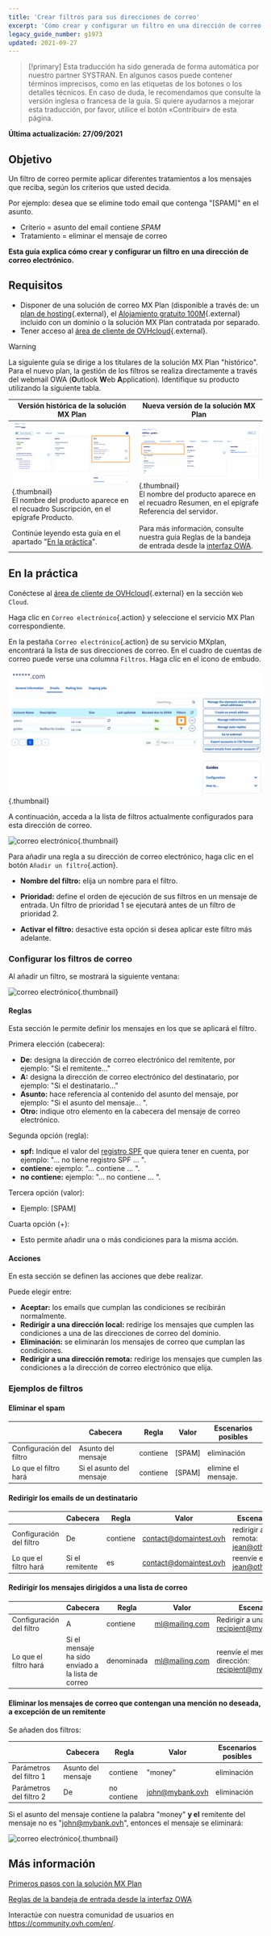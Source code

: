 ```yaml
---
title: 'Crear filtros para sus direcciones de correo'
excerpt: 'Cómo crear y configurar un filtro en una dirección de correo electrónico'
legacy_guide_number: g1973
updated: 2021-09-27
---
```


> [!primary]
> Esta traducción ha sido generada de forma automática por nuestro partner SYSTRAN. En algunos casos puede contener términos imprecisos, como en las etiquetas de los botones o los detalles técnicos. En caso de duda, le recomendamos que consulte la versión inglesa o francesa de la guía. Si quiere ayudarnos a mejorar esta traducción, por favor, utilice el botón «Contribuir» de esta página.
>

**Última actualización: 27/09/2021**

## Objetivo

Un filtro de correo permite aplicar diferentes tratamientos a los mensajes que reciba, según los criterios que usted decida.

Por ejemplo: desea que se elimine todo email que contenga "[SPAM]" en el asunto.

- Criterio = asunto del email contiene *SPAM*
- Tratamiento = eliminar el mensaje de correo

**Esta guía explica cómo crear y configurar un filtro en una dirección de correo electrónico.**

## Requisitos

- Disponer de una solución de correo MX Plan (disponible a través de: un [plan de hosting](https://www.ovhcloud.com/es/web-hosting/){.external}, el [Alojamiento gratuito 100M](https://www.ovhcloud.com/es-es/domains/free-web-hosting/){.external} incluido con un dominio o la solución MX Plan contratada por separado.
- Tener acceso al [área de cliente de OVHcloud](https://www.ovh.com/auth/?action=gotomanager&from=https://www.ovh.es/&ovhSubsidiary=es){.external}.

> [!warning]
>
> La siguiente guía se dirige a los titulares de la solución MX Plan "histórico". Para el nuevo plan, la gestión de los filtros se realiza directamente a través del webmail OWA (**O**utlook **W**eb **A**pplication). Identifique su producto utilizando la siguiente tabla.
>

Versión histórica de la solución MX Plan|Nueva versión de la solución MX Plan|
|---|---|
|![Correo electrónico](images/mxplan-starter-legacy-step1.png){.thumbnail}<br> El nombre del producto aparece en el recuadro Suscripción, en el epígrafe Producto.|![Correo electrónico](images/mxplan-starter-new-step1.png){.thumbnail}<br>El nombre del producto aparece en el recuadro Resumen, en el epígrafe Referencia del servidor.|
|Continúe leyendo esta guía en el apartado "[En la práctica](#oldmxplan)".|Para más información, consulte nuestra guía Reglas de la bandeja de entrada desde la [interfaz OWA](/pages/web/emails/creating-inbox-rules-in-owa-mx-plan).|

## En la práctica <a name="oldmxplan"></a>

Conéctese al [área de cliente de OVHcloud](https://www.ovh.com/auth/?action=gotomanager&from=https://www.ovh.es/&ovhSubsidiary=es){.external} en la sección `Web Cloud`.

Haga clic en `Correo electrónico`{.action} y seleccione el servicio MX Plan correspondiente.

En la pestaña `Correo electrónico`{.action} de su servicio MXplan, encontrará la lista de sus direcciones de correo. En el cuadro de cuentas de correo puede verse una columna `Filtros`. Haga clic en el icono de embudo.

![correo electrónico](images/img_3239.png){.thumbnail}

A continuación, acceda a la lista de filtros actualmente configurados para esta dirección de correo.

![correo electrónico](images/img_3240.jpg){.thumbnail}

Para añadir una regla a su dirección de correo electrónico, haga clic en el botón `Añadir un filtro`{.action}.

- **Nombre del filtro:** elija un nombre para el filtro.

- **Prioridad:** define el orden de ejecución de sus filtros en un mensaje de entrada. Un filtro de prioridad 1 se ejecutará antes de un filtro de prioridad 2.

- **Activar el filtro:** desactive esta opción si desea aplicar este filtro más adelante.

### Configurar los filtros de correo

Al añadir un filtro, se mostrará la siguiente ventana:

![correo electrónico](images/img_3241.jpg){.thumbnail}

#### Reglas

Esta sección le permite definir los mensajes en los que se aplicará el filtro.

Primera elección (cabecera):

- **De:** designa la dirección de correo electrónico del remitente, por ejemplo: "Si el remitente..."
- **A:** designa la dirección de correo electrónico del destinatario, por ejemplo: "Si el destinatario..."
- **Asunto:** hace referencia al contenido del asunto del mensaje, por ejemplo: "Si el asunto del mensaje... ".
- **Otro:** indique otro elemento en la cabecera del mensaje de correo electrónico.

Segunda opción (regla):

- **spf:** Indique el valor del [registro SPF](/pages/web/domains/dns_zone_spf) que quiera tener en cuenta, por ejemplo: "... no tiene registro SPF ... ".
- **contiene:** ejemplo: "... contiene ... ".
- **no contiene:** ejemplo: "... no contiene ... ".

Tercera opción (valor):

- Ejemplo: [SPAM]

Cuarta opción (+):

- Esto permite añadir una o más condiciones para la misma acción.

#### Acciones

En esta sección se definen las acciones que debe realizar.

Puede elegir entre:

- **Aceptar:** los emails que cumplan las condiciones se recibirán normalmente.
- **Redirigir a una dirección local:** redirige los mensajes que cumplen las condiciones a una de las direcciones de correo del dominio.
- **Eliminación:** se eliminarán los mensajes de correo que cumplan las condiciones.
- **Redirigir a una dirección remota:** redirige los mensajes que cumplen las condiciones a la dirección de correo electrónico que elija.

### Ejemplos de filtros

#### Eliminar el spam

||Cabecera|Regla|Valor|Escenarios posibles|
|---|---|---|---|---|
|Configuración del filtro|Asunto del mensaje|contiene|[SPAM]|eliminación|
|Lo que el filtro hará|Si el asunto del mensaje|contiene|[SPAM]|elimine el mensaje.|

#### Redirigir los emails de un destinatario

||Cabecera|Regla|Valor|Escenarios posibles|
|---|---|---|---|---|
|Configuración del filtro|De|contiene|contact@domaintest.ovh|redirigir a una dirección remota: jean@otherdomain.ovh|
|Lo que el filtro hará|Si el remitente|es|contact@domaintest.ovh|reenvíe el mensaje a jean@otherdomain.ovh.|

#### Redirigir los mensajes dirigidos a una lista de correo

||Cabecera|Regla|Valor|Escenarios posibles|
|---|---|---|---|---|
|Configuración del filtro|A|contiene|ml@mailing.com|Redirigir a una dirección local: recipient@mypersonaldomain.ovh|
|Lo que el filtro hará|Si el mensaje ha sido enviado a la lista de correo|denominada|ml@mailing.com|reenvíe el mensaje a mi otra dirección: recipient@mypersonaldomain.ovh|

#### Eliminar los mensajes de correo que contengan una mención no deseada, a excepción de un remitente

Se añaden dos filtros:

||Cabecera|Regla|Valor|Escenarios posibles|
|---|---|---|---|---|
|Parámetros del filtro 1|Asunto del mensaje|contiene|"money"|eliminación|
|Parámetros del filtro 2|De|no contiene|john@mybank.ovh|eliminación|

Si el asunto del mensaje contiene la palabra "money" **y el** remitente del mensaje no es "john@mybank.ovh", entonces el mensaje se eliminará:

![correo electrónico](images/img_3242.jpg){.thumbnail}

## Más información

[Primeros pasos con la solución MX Plan](/pages/web/emails/email_generalities)

[Reglas de la bandeja de entrada desde la interfaz OWA](/pages/web/emails/creating-inbox-rules-in-owa-mx-plan)

Interactúe con nuestra comunidad de usuarios en <https://community.ovh.com/en/>.
